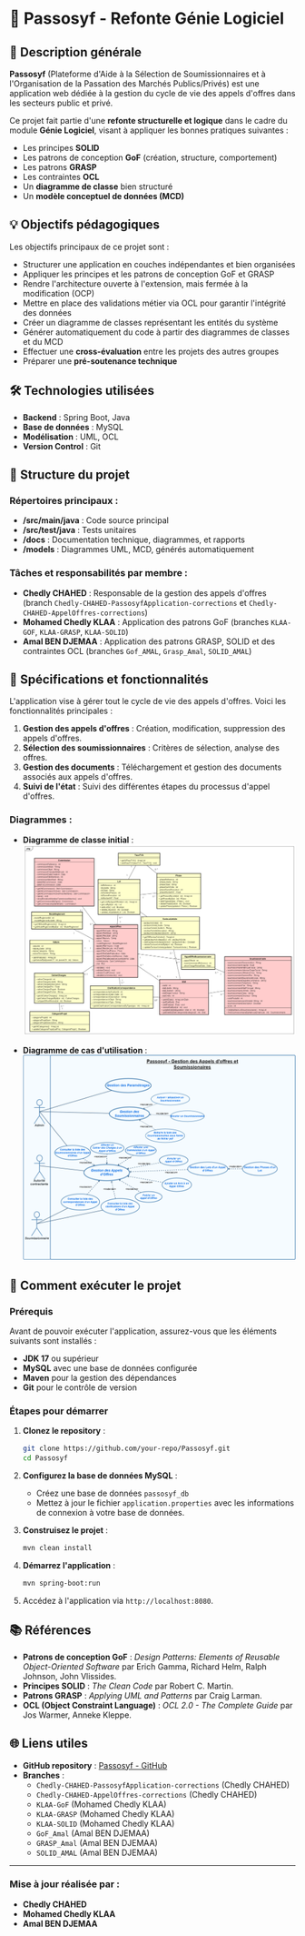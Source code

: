 # 📘 Passosyf - Refonte Génie Logiciel

## 🔎 Description générale

**Passosyf** (Plateforme d'Aide à la Sélection de Soumissionnaires et à l'Organisation de la Passation des Marchés Publics/Privés) est une application web dédiée à la gestion du cycle de vie des appels d'offres dans les secteurs public et privé.

Ce projet fait partie d'une **refonte structurelle et logique** dans le cadre du module **Génie Logiciel**, visant à appliquer les bonnes pratiques suivantes :

- Les principes **SOLID**
- Les patrons de conception **GoF** (création, structure, comportement)
- Les patrons **GRASP**
- Les contraintes **OCL**
- Un **diagramme de classe** bien structuré
- Un **modèle conceptuel de données (MCD)**

## 💡 Objectifs pédagogiques

Les objectifs principaux de ce projet sont :

- Structurer une application en couches indépendantes et bien organisées
- Appliquer les principes et les patrons de conception GoF et GRASP
- Rendre l'architecture ouverte à l'extension, mais fermée à la modification (OCP)
- Mettre en place des validations métier via OCL pour garantir l'intégrité des données
- Créer un diagramme de classes représentant les entités du système
- Générer automatiquement du code à partir des diagrammes de classes et du MCD
- Effectuer une **cross-évaluation** entre les projets des autres groupes
- Préparer une **pré-soutenance technique**

## 🛠️ Technologies utilisées

- **Backend** : Spring Boot, Java
- **Base de données** : MySQL
- **Modélisation** : UML, OCL
- **Version Control** : Git

## 📂 Structure du projet

### Répertoires principaux :

- **/src/main/java** : Code source principal
- **/src/test/java** : Tests unitaires
- **/docs** : Documentation technique, diagrammes, et rapports
- **/models** : Diagrammes UML, MCD, générés automatiquement

### Tâches et responsabilités par membre :

- **Chedly CHAHED** : Responsable de la gestion des appels d'offres (branch `Chedly-CHAHED-PassosyfApplication-corrections` et `Chedly-CHAHED-AppelOffres-corrections`)
- **Mohamed Chedly KLAA** : Application des patrons GoF (branches `KLAA-GOF`, `KLAA-GRASP`, `KLAA-SOLID`)
- **Amal BEN DJEMAA** : Application des patrons GRASP, SOLID et des contraintes OCL (branches `Gof_AMAL`, `Grasp_Amal`, `SOLID_AMAL`)

## 📝 Spécifications et fonctionnalités

L'application vise à gérer tout le cycle de vie des appels d'offres. Voici les fonctionnalités principales :

1. **Gestion des appels d'offres** : Création, modification, suppression des appels d'offres.
2. **Sélection des soumissionnaires** : Critères de sélection, analyse des offres.
3. **Gestion des documents** : Téléchargement et gestion des documents associés aux appels d'offres.
4. **Suivi de l'état** : Suivi des différentes étapes du processus d'appel d'offres.

### Diagrammes :

- **Diagramme de classe initial** :
  ![Diagramme de classe initial](img/classDiag.png)

- **Diagramme de cas d'utilisation** :
  ![Diagramme des cas d'utilisation](img/useCase.png)

## 🔧 Comment exécuter le projet

### Prérequis

Avant de pouvoir exécuter l'application, assurez-vous que les éléments suivants sont installés :

- **JDK 17** ou supérieur
- **MySQL** avec une base de données configurée
- **Maven** pour la gestion des dépendances
- **Git** pour le contrôle de version

### Étapes pour démarrer

1. **Clonez le repository** :

   ```bash
   git clone https://github.com/your-repo/Passosyf.git
   cd Passosyf
   ```

2. **Configurez la base de données MySQL** :
   - Créez une base de données `passosyf_db`
   - Mettez à jour le fichier `application.properties` avec les informations de connexion à votre base de données.

3. **Construisez le projet** :

   ```bash
   mvn clean install
   ```

4. **Démarrez l'application** :

   ```bash
   mvn spring-boot:run
   ```

5. Accédez à l'application via `http://localhost:8080`.

## 📚 Références

- **Patrons de conception GoF** : *Design Patterns: Elements of Reusable Object-Oriented Software* par Erich Gamma, Richard Helm, Ralph Johnson, John Vlissides.
- **Principes SOLID** : *The Clean Code* par Robert C. Martin.
- **Patrons GRASP** : *Applying UML and Patterns* par Craig Larman.
- **OCL (Object Constraint Language)** : *OCL 2.0 - The Complete Guide* par Jos Warmer, Anneke Kleppe.

## 🌐 Liens utiles

- **GitHub repository** : [Passosyf - GitHub](https://github.com/OneEyeX/Projet-GL/)
- **Branches** :
  - `Chedly-CHAHED-PassosyfApplication-corrections` (Chedly CHAHED)
  - `Chedly-CHAHED-AppelOffres-corrections` (Chedly CHAHED)
  - `KLAA-GoF` (Mohamed Chedly KLAA)
  - `KLAA-GRASP` (Mohamed Chedly KLAA)
  - `KLAA-SOLID` (Mohamed Chedly KLAA)
  - `GoF_Amal` (Amal BEN DJEMAA)
  - `GRASP_Amal` (Amal BEN DJEMAA)
  - `SOLID_AMAL` (Amal BEN DJEMAA)

---

### Mise à jour réalisée par :

- **Chedly CHAHED**
- **Mohamed Chedly KLAA**
- **Amal BEN DJEMAA**
